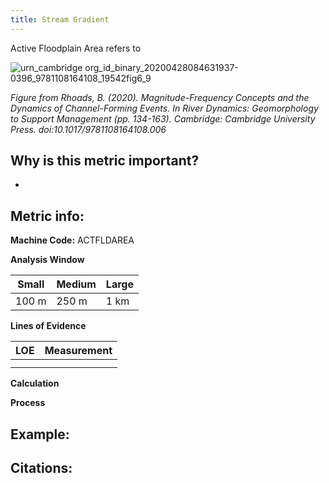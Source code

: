 ```yaml
---
title: Stream Gradient
---
```


Active Floodplain Area refers to 

![urn_cambridge org_id_binary_20200428084631937-0396_9781108164108_19542fig6_9](https://user-images.githubusercontent.com/73319684/188753294-9d9b3bb0-6cf0-4fed-bd05-9a7d3dbba612.png)

*Figure from Rhoads, B. (2020). Magnitude-Frequency Concepts and the Dynamics of Channel-Forming Events. In River Dynamics: Geomorphology to Support Management (pp. 134-163). Cambridge: Cambridge University Press. doi:10.1017/9781108164108.006*

## Why is this metric important?

* 

## Metric info:

**Machine Code:** ACTFLDAREA

**Analysis Window**

| Small | Medium | Large |
| ----- | ------ | ----- |
| 100 m | 250 m  | 1 km  |

**Lines of Evidence**

| LOE  | Measurement |
| ---- | ----------- |
|      |             |
|      |             |

**Calculation**



**Process**



## Example:

## Citations:

